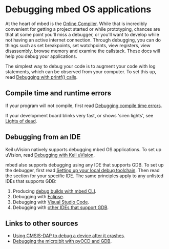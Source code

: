 # Debugging mbed OS applications

At the heart of mbed is the [Online Compiler](https://docs.mbed.com/docs/mbed-os-handbook/en/latest/dev_tools/online_comp/). While that is incredibly convenient for getting a project started or while prototyping, chances are that at some point you'll miss a debugger, or you'll want to develop while not having an active internet connection. Through debugging, you can do things such as set breakpoints, set watchpoints, view registers, view disassembly, browse memory and examine the callstack. These docs will help you debug your applications.

The simplest way to debug your code is to augment your code with log statements, which can be observed from your computer. To set this up, read [Debugging with printf() calls](printf.md).

## Compile time and runtime errors

If your program will not compile, first read [Debugging compile time errors](compile_time.md).

If your development board blinks very fast, or shows 'siren lights', see [Lights of dead](lights_of_dead.md).

## Debugging from an IDE

Keil uVision natively supports debugging mbed OS applications. To set up uVision, read [Debugging with Keil uVision](Keil.md).

mbed also supports debugging using any IDE that supports GDB. To set up the debugger, first read [Setting up your local debug toolchain](Debugging/toolchain.md). Then read the section for your specific IDE. The same principles apply to any unlisted IDEs that supports GDB:

1. Producing [debug builds with mbed CLI](debug_builds.md).
1. Debugging with [Eclipse](Debugging_Eclipse_pyOCD.md).
1. Debugging with [Visual Studio Code](vscode.md).
1. Debugging with [other IDEs that support GDB](other_ides.md).

## Links to other sources

* [Using CMSIS-DAP to debug a device after it crashes](https://developer.mbed.org/blog/entry/Post-mortem-debugging-with-ARM-mbed/).
* [Debugging the micro:bit with pyOCD and GDB](debugging_microbit.md).
